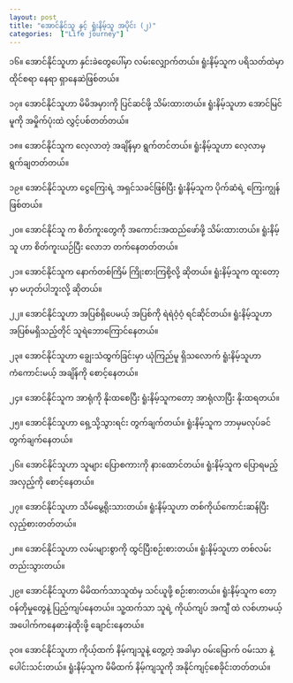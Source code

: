 ```yaml
---
layout: post
title: "အောင်နိုင်သူ နှင့် ရှုံးနိမ့်သူ အပိုင်း (၂)"
categories:  ["Life journey"]
---
```


၁၆။ အောင်နိုင်သူဟာ နှင်းခဲတွေပေါ်မှာ လမ်းလျှောက်တယ်။
 ရူံးနိမ့်သူက ပရိသတ်ထဲမှာ ထိုင်စရာ နေရာ ရှာနေဆဲဖြစ်တယ်။

၁၇။ အောင်နိုင်သူဟာ မိမိအမှားကို ပြင်ဆင်ဖို့ သိမ်းထားတယ်။
 ရူံးနိမ့်သူဟာ အောင်မြင်မူကို အမှိုက်ပုံးထဲ လွှင့်ပစ်တတ်တယ်။

၁၈။ အောင်နိုင်သူက လေ့လာတဲ့ အချိန်မှာ ရွက်တင်တယ်။
 ရူံးနိမ့်သူဟာ လေ့လာမှ ရွက်ချတတ်တယ်။

 <!-- more -->
၁၉။ အောင်နိုင်သူဟာ ငွေကြေးရဲ့ အရှင်သခင်ဖြစ်ပြီး
 ရူံးနိမ့်သူက ပိုက်ဆံရဲ့ ကြေးကျွန် ဖြစ်တယ်။

၂၀။ အောင်နိုင်သူ က စိတ်ကူးတွေကို အကောင်းအထည်ဖော်ဖို့ သိမ်းထားတယ်။
 ရူံးနိမ့်သူ ဟာ စိတ်ကူးယဉ်ပြီး လောဘ တက်နေတတ်တယ်။

၂၁။ အောင်နိုင်သူက နောက်တစ်ကြိမ် ကြိုးစားကြစို့လို့ ဆိုတယ်။
 ရူံးနိမ့်သူက ထူးတော့မှာ မဟုတ်ပါဘူးလို့ ဆိုတယ်။

၂၂။ အောင်နိုင်သူဟာ အပြစ်ရှိပေမယ့် အပြစ်ကို ရဲရဲဝံ့ဝံ့ ရင်ဆိုင်တယ်။
 ရူံးနိမ့်သူဟာ အပြစ်မရှိသည့်တိုင် သူရဲဘောကြောင်နေတယ်။

၂၃။ အောင်နိုင်သူဟာ ချွေးသံထွက်ခြင်းမှာ ယုံကြည်မူ ရှိသလောက်
 ရူံးနိမ့်သူဟာ ကံကောင်းမယ့် အချိန်ကို စောင့်နေတယ်။

၂၄။ အောင်နိုင်သူက အာရုံကို နိုးထစေပြီး
 ရူံးနိမ့်သူကတော့ အာရုံလာပြီး နိုးထရတယ်။

၂၅။ အောင်နိုင်သူဟာ ရှေ့သို့သွားရင်း တွက်ချက်တယ်။
 ရူံးနိမ့်သူက ဘာမှမလုပ်ခင် တွက်ချက်နေတယ်။

၂၆။ အောင်နိုင်သူဟာ သူများ ပြောစကားကို နားထောင်တယ်။
 ရူံးနိမ့်သူက ပြောရမည့်အလှည့်ကို စောင့်နေတယ်။

၂၇။ အောင်နိုင်သူဟာ သိမ်မွေ့ရိုးသားတယ်။
 ရူံးနိမ့်သူဟာ တစ်ကိုယ်ကောင်းဆန်ပြီး လှည့်စားတတ်တယ်။

၂၈။ အောင်နိုင်သူဟာ လမ်းများစွာကို ထွင်ပြီးစဉ်းစားတယ်။
 ရူံးနိမ့်သူဟာ တစ်လမ်းတည်းသွားတယ်။

၂၉။ အောင်နိုင်သူဟာ မိမိထက်သာသူထံမှ သင်ယူဖို့ စဉ်းစားတယ်။
 ရူံးနိမ့်သူက တော့ ဝန်တိုမှုတွေနဲ့ ပြည့်ကျပ်နေတယ်။ သူ့ထက်သာ သူရဲ့
 ကိုယ်ကျပ် အကျီ ထဲ လစ်ဟာမယ့် အပေါက်ကနေဓားနဲထိုးဖို့ ချောင်းနေတယ်။

၃ဝ။ အောင်နိုင်သူဟာ ကိုယ့်ထက် နိမ့်ကျသူနဲ့ တွေ့တဲ့ အခါမှာ ဝမ်းမြောက်
  ဝမ်းသာ နဲ့  ပေါင်းသင်းတယ်။ ရူံးနိမ့်သူက မိမိထက် နိမ့်ကျသူကို အနိုင်ကျင့်စေခိုင်းတတ်တယ်။
